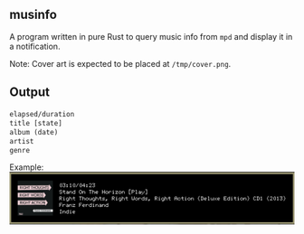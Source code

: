 ## musinfo

A program written in pure Rust to query music info from `mpd` and display it in a notification.

Note: Cover art is expected to be placed at `/tmp/cover.png`.

## Output

```
elapsed/duration
title [state]
album (date)
artist
genre
```

Example:
![example](images/example.png)
